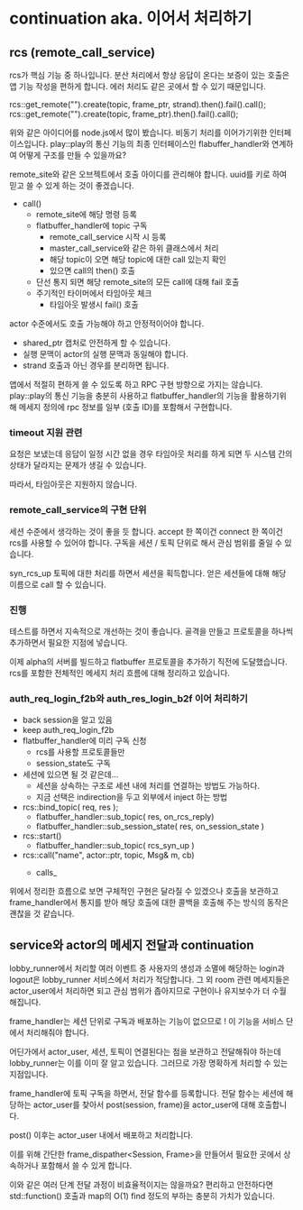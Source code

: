 # continuation aka. 이어서 처리하기 

## rcs (remote_call_service)

rcs가 핵심 기능 중 하나입니다. 분산 처리에서 항상 응답이 온다는 보증이 
있는 호출은 앱 기능 작성을 편하게 합니다. 에러 처리도 같은 곳에서 할 수 있기 때문입니다. 

rcs::get_remote("").create(topic, frame_ptr, strand).then().fail().call(); 
rcs::get_remote("").create(topic, frame_ptr).then().fail().call(); 

위와 같은 아이디어를 node.js에서 많이 봤습니다. 비동기 처리를 이어가기위한 인터페이스입니다. 
play::play의 통신 기능의 최종 인터페이스인 flabuffer_handler와 연계하여 
어떻게 구조를 만들 수 있을까요? 


remote_site와 같은 오브젝트에서 호출 아이디를 관리해야 합니다. uuid를 키로 하여 
믿고 쓸 수 있게 하는 것이 좋겠습니다. 

- call() 
  - remote_site에 해당 명령 등록 
  - flatbuffer_handler에 topic 구독 
    - remote_call_service 시작 시 등록 
    - master_call_service와 같은 하위 클래스에서 처리 
    - 해당 topic이 오면 해당 topic에 대한 call 있는지 확인 
    - 있으면 call의 then() 호출 
  - 단선 통지 되면 해당 remote_site의 모든 call에 대해 fail 호출 
  - 주기적인 타이머에서 타임아웃 체크 
    - 타임아웃 발생시 fail() 호출 

actor 수준에서도 호출 가능해야 하고 안정적이어야 합니다. 
- shared_ptr 캡처로 안전하게 할 수 있습니다. 
- 실행 문맥이 actor의 실행 문맥과 동일해야 합니다. 
- strand 호출과 아닌 경우를 분리하면 됩니다. 

앱에서 적절히 편하게 쓸 수 있도록 하고 RPC 구현 방향으로 가지는 않습니다. 
play::play의 통신 기능을 충분히 사용하고 flatbuffer_handler의 기능을 
활용하기위해 메세지 정의에 rpc 정보를 일부 (호출 ID)를 포함해서 구현합니다. 


### timeout 지원 관련 

요청은 보냈는데 응답이 일정 시간 없을 경우 타임아웃 처리를 하게 되면 두 시스템 간의 
상태가 달라지는 문제가 생길 수 있습니다. 

따라서, 타임아웃은 지원하지 않습니다. 

### remote_call_service의 구현 단위 

세션 수준에서 생각하는 것이 좋을 듯 합니다. accept 한 쪽이건 connect 한 쪽이건 rcs를 
사용할 수 있어야 합니다. 구독을 세션 / 토픽 단위로 해서 관심 범위를 줄일 수 있습니다. 

syn_rcs_up 토픽에 대한 처리를 하면서 세션을 획득합니다. 얻은 세션들에 대해 해당 
이름으로 call 할 수 있습니다. 

### 진행 

테스트를 하면서 지속적으로 개선하는 것이 좋습니다. 골격을 만들고 프로토콜을 하나씩 
추가하면서 필요한 지점에 넣습니다. 

이제 alpha의 서버를 빌드하고 flatbuffer 프로토콜을 추가하기 직전에 도달했습니다. 
rcs를 포함한 전체적인 메세지 처리 흐름에 대해 정리하고 있습니다. 

### auth_req_login_f2b와 auth_res_login_b2f 이어 처리하기

  - back session을 알고 있음
  - keep auth_req_login_f2b 
  - flatbuffer_handler에 미리 구독 신청 
    - rcs를 사용할 프로토콜들만 
    - session_state도 구독 
  - 세션에 있으면 될 것 같은데... 
    - 세션을 상속하는 구조로 세션 내에 처리를 연결하는 방법도 가능하다. 
    - 지금 선택은 indirection을 두고 외부에서 inject 하는 방법
  - rcs::bind_topic( req, res ); 
    - flatbuffer_handler::sub_topic( res, on_rcs_reply) 
    - flatbuffer_handler::sub_session_state( res, on_session_state )
  - rcs::start()
    - flatbuffer_handler::sub_topic( rcs_syn_up )
  - rcs::call<Msg>("name", actor::ptr, topic, Msg& m, cb)
    - calls_
    
위에서 정리한 흐름으로 보면 구체적인 구현은 달라질 수 있겠으나 호출을 보관하고 
frame_handler에서 통지를 받아 해당 호출에 대한 콜백을 호출해 주는 방식의 
동작은 괜찮을 것 같습니다. 


## service와 actor의 메세지 전달과 continuation 

lobby_runner에서 처리할 여러 이벤트 중 사용자의 생성과 소멸에 해당하는 login과 logout은 
lobby_runner 서비스에서 처리가 적당합니다. 그 외 room 관련 메세지들은 actor_user에서 
처리하면 되고 관심 범위가 좁아지므로 구현이나 유지보수가 더 수월해집니다. 

frame_handler는 세션 단위로 구독과 배포하는 기능이 없으므로 ! 이 기능을 서비스 단에서 
처리해줘야 합니다. 

어딘가에서 actor_user, 세션, 토픽이 연결된다는 점을 보관하고 전달해줘야 하는데 
lobby_runner는 이를 이미 잘 알고 있습니다. 그러므로 가장 명확하게 처리할 수 있는 지점입니다. 

frame_handler에 토픽 구독을 하면서, 전달 함수를 등록합니다. 전달 함수는 세션에 해당하는 
actor_user를 찾아서 post(session, frame)을 actor_user에 대해 호출합니다. 

post() 이후는 actor_user 내에서 배포하고 처리합니다. 

이를 위해 간단한 frame_dispather<Session, Frame>을 만들어서 필요한 곳에서 상속하거나 
포함해서 쓸 수 있게 합니다. 

이와 같은 여러 단계 전달 과정이 비효율적이지는 않을까요? 편리하고 안전하다면 std::function() 
호출과 map의 O(1) find 정도의 부하는 충분히 가치가 있습니다. 

